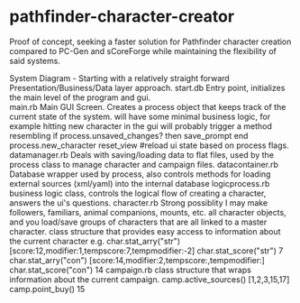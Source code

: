 pathfinder-character-creator
============================

Proof of concept, seeking a faster solution for Pathfinder character creation compared to PC-Gen and sCoreForge while maintaining the flexibility of said systems.

System Diagram - Starting with a relatively straight forward Presentation/Business/Data layer approach.
start.db 
    Entry point, initializes the main level of the program and gui.    
main.rb 
    Main GUI Screen. Creates a process object that keeps track of the current state of the system. 
    will have some minimal business logic, for example hitting new character in the gui will probably trigger a method
    resembling 
    if process.unsaved_changes? then
        save_prompt
    end
    process.new_character
    reset_view #reload ui state based on process flags.
datamanager.rb 
    Deals with saving/loading data to flat files, used by the process class to manage character and campaign files.
datacontainer.rb 
    Database wrapper used by process, also controls methods for loading external sources (xml/yaml) into the internal database
logicprocess.rb 
    business logic class, controls the logical flow of creating a character, answers the ui's questions.
character.rb
    Strong possiblity I may make followers, familiars, animal companions, mounts, etc. all character objects, and you load/save
    groups of characters that are all linked to a master character.
    class structure that provides easy access to information about the current character e.g.
    char.stat_arry("str")
    [score:12,modifier:1,tempscore:7,tempmodifier:-2]
    char.stat_score("str")
    7
    char.stat_arry("con")
    [score:14,modifier:2,tempscore:,tempmodifier:]
    char.stat_score("con")
    14
campaign.rb
    class structure that wraps information about the current campaign.
    camp.active_sources()
    [1,2,3,15,17]
    camp.point_buy()
    15